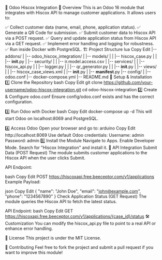 🚀 Odoo Hiscox Integration
📌 Overview
This is an Odoo 16 module that integrates with Hiscox API to manage customer applications. It allows users to:

✅ Collect customer data (name, email, phone, application status).
✅ Generate a QR Code for submission.
✅ Submit customer data to Hiscox API via a POST request.
✅ Query and update application status from Hiscox API via a GET request.
✅ Implement error handling and logging for robustness.
✅ Run inside Docker with PostgreSQL.
🏗️ Project Structure
lua
Copy
Edit
|-- addons/
|   |-- odoo_hiscox_integration/
|       |-- models/
|       |   |-- hiscox_case.py
|       |   |-- __init__.py
|       |-- security/
|       |   |-- ir.model.access.csv
|       |-- services/
|       |   |-- hiscox_api.py
|       |   |-- logger.py
|       |   |-- qr_generator.py
|       |   |-- __init__.py
|       |-- views/
|       |   |-- hiscox_case_views.xml
|       |-- __init__.py
|       |-- __manifest__.py
|-- config/
|   |-- odoo.conf
|-- docker-compose.yml
|-- README.md
🐳 Setup & Installation
1️⃣ Clone the Repository
bash
Copy
Edit
git clone https://github.com/your-username/odoo-hiscox-integration.git
cd odoo-hiscox-integration
2️⃣ Create & Configure odoo.conf
Ensure config/odoo.conf exists and has the correct configuration.

3️⃣ Run Odoo with Docker
bash
Copy
Edit
docker-compose up -d
This will start Odoo on localhost:8069 and PostgreSQL.

4️⃣ Access Odoo
Open your browser and go to:
arduino
Copy
Edit
http://localhost:8069
Use default Odoo credentials:
Username: admin
Password: admin
5️⃣ Install the Module
Navigate to Apps.
Enable Developer Mode.
Search for "Hiscox Integration" and install it.
🔗 API Integration
Submit Data (POST Request)
The module submits customer applications to the Hiscox API when the user clicks Submit.

API Endpoint:

bash
Copy
Edit
POST https://hiscoxapi.free.beeceptor.com/v1/applications
Example Payload:

json
Copy
Edit
{
  "name": "John Doe",
  "email": "john@example.com",
  "phone": "1234567890"
}
Check Application Status (GET Request)
The module queries the Hiscox API to fetch the latest status.

API Endpoint:
bash
Copy
Edit
GET https://hiscoxapi.free.beeceptor.com/v1/applications/{case_id}/status
🛠️ Customization
You can modify the hiscox_api.py file to point to a real API or enhance error handling.

📜 License
This project is under the MIT License.

🤝 Contributing
Feel free to fork the project and submit a pull request if you want to improve this module!

